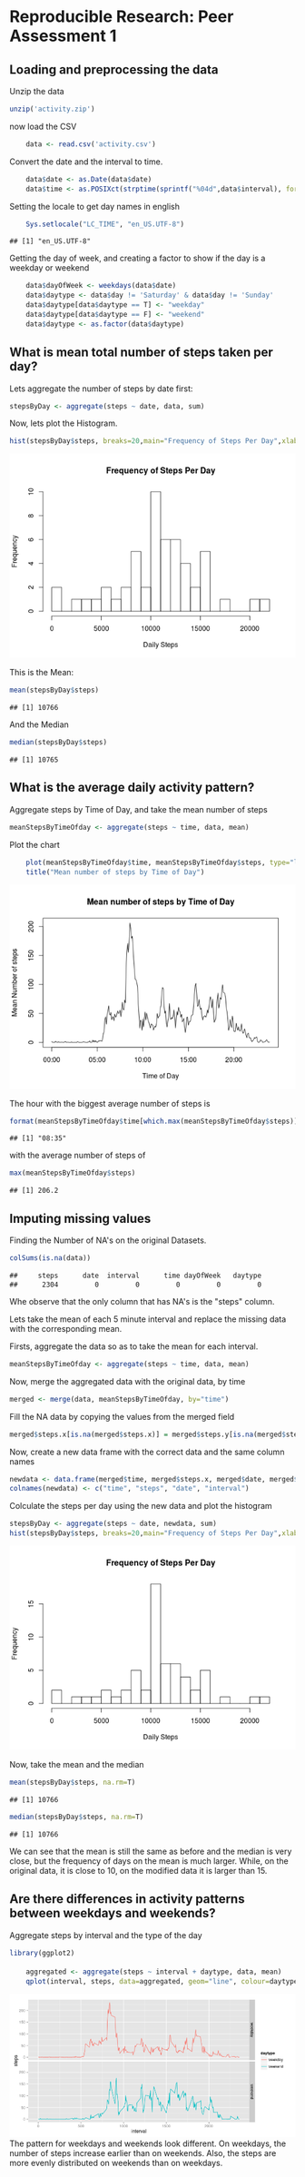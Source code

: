 # Reproducible Research: Peer Assessment 1


## Loading and preprocessing the data

Unzip the data

```r
unzip('activity.zip')
```

now load the CSV

```r
    data <- read.csv('activity.csv')
```
Convert the date and the interval to time.    

```r
    data$date <- as.Date(data$date)
    data$time <- as.POSIXct(strptime(sprintf("%04d",data$interval), format="%H%M"))
```

Setting the locale to get day names in english

```r
    Sys.setlocale("LC_TIME", "en_US.UTF-8")
```

```
## [1] "en_US.UTF-8"
```

Getting the day of week, and creating a factor to show if the day is a weekday or weekend

```r
    data$dayOfWeek <- weekdays(data$date)
    data$daytype <- data$day != 'Saturday' & data$day != 'Sunday'
    data$daytype[data$daytype == T] <- "weekday"
    data$daytype[data$daytype == F] <- "weekend"
    data$daytype <- as.factor(data$daytype)
```

## What is mean total number of steps taken per day?
Lets aggregate the number of steps by date first:

```r
stepsByDay <- aggregate(steps ~ date, data, sum)
```


Now, lets plot the Histogram.

```r
hist(stepsByDay$steps, breaks=20,main="Frequency of Steps Per Day",xlab="Daily Steps")
```

![plot of chunk unnamed-chunk-7](./PA1_template_files/figure-html/unnamed-chunk-7.png) 

This is the Mean:

```r
mean(stepsByDay$steps)
```

```
## [1] 10766
```

And the Median

```r
median(stepsByDay$steps)
```

```
## [1] 10765
```


## What is the average daily activity pattern?
Aggregate steps by Time of Day, and take the mean number of steps

```r
meanStepsByTimeOfday <- aggregate(steps ~ time, data, mean)
```

Plot the chart

```r
    plot(meanStepsByTimeOfday$time, meanStepsByTimeOfday$steps, type="l", xlab="Time of Day", ylab="Mean Number of steps")
    title("Mean number of steps by Time of Day")
```

![plot of chunk unnamed-chunk-11](./PA1_template_files/figure-html/unnamed-chunk-11.png) 

The hour with the biggest average number of steps is

```r
format(meanStepsByTimeOfday$time[which.max(meanStepsByTimeOfday$steps)], "%H:%M")
```

```
## [1] "08:35"
```

with the average number of steps of

```r
max(meanStepsByTimeOfday$steps)
```

```
## [1] 206.2
```


## Imputing missing values
Finding the Number of NA's on the original Datasets.

```r
colSums(is.na(data))
```

```
##     steps      date  interval      time dayOfWeek   daytype 
##      2304         0         0         0         0         0
```
Whe observe that the only column that has NA's is the "steps" column.

Lets take the mean of each 5 minute interval and replace the missing data with the corresponding mean.

Firsts, aggregate the data so as to take the mean for each interval.

```r
meanStepsByTimeOfday <- aggregate(steps ~ time, data, mean)
```

Now, merge the aggregated data with the original data, by time 

```r
merged <- merge(data, meanStepsByTimeOfday, by="time")
```

Fill the NA data by copying the values from the merged field

```r
merged$steps.x[is.na(merged$steps.x)] = merged$steps.y[is.na(merged$steps.x)]
```

Now, create a new data frame with the correct data and the same column names

```r
newdata <- data.frame(merged$time, merged$steps.x, merged$date, merged$interval)
colnames(newdata) <- c("time", "steps", "date", "interval")
```

Colculate the steps per day using the new data and plot the histogram

```r
stepsByDay <- aggregate(steps ~ date, newdata, sum)
hist(stepsByDay$steps, breaks=20,main="Frequency of Steps Per Day",xlab="Daily Steps")
```

![plot of chunk unnamed-chunk-19](./PA1_template_files/figure-html/unnamed-chunk-19.png) 

Now, take the mean and the median

```r
mean(stepsByDay$steps, na.rm=T)
```

```
## [1] 10766
```

```r
median(stepsByDay$steps, na.rm=T)
```

```
## [1] 10766
```

We can see that the mean is still the same as before and the median is very close, but the frequency of days on the mean is much larger. While, on the original data, it is close to 10, on the modified data it is larger than 15.

## Are there differences in activity patterns between weekdays and weekends?

Aggregate steps by interval and the type of the day 

```r
library(ggplot2)

    aggregated <- aggregate(steps ~ interval + daytype, data, mean)
    qplot(interval, steps, data=aggregated, geom="line", colour=daytype) + facet_grid(daytype ~ .)
```

![plot of chunk unnamed-chunk-21](./PA1_template_files/figure-html/unnamed-chunk-21.png) 
The pattern for weekdays and weekends look different. On weekdays, the number of steps increase earlier than on weekends. Also, the steps are more evenly distributed on weekends than on weekdays.

